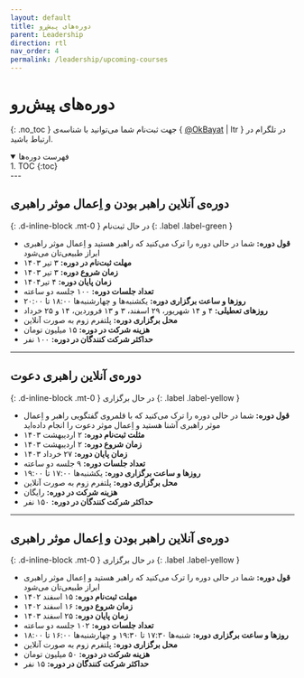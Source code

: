 ```yaml
---
layout: default
title: دوره‌های پیش‌رو
parent: Leadership
direction: rtl
nav_order: 4
permalink: /leadership/upcoming-courses
---
```


# دوره‌های پیش‌رو
{: .no_toc }
جهت ثبت‌نام شما می‌توانید با شناسه‌ی { [@OkBayat](https://t.me/OKBayat) | ltr } در تلگرام در ارتباط باشید.

<details open markdown="block">
  <summary>فهرست دوره‌ها</summary>
  1. TOC
  {:toc}
</details>
---

## دوره‌ی آنلاین راهبر بودن و اِعمال موثر راهبری
{: .d-inline-block .mt-0 }
در حال ثبت‌نام
{: .label .label-green }

- **قول دوره:** شما در حالی دوره را ترک می‌کنید که راهبر هستید و اِعمال موثر راهبری ابراز طبیعی‌تان می‌شود
- **مهلت ثبت‌نام در دوره:** ۳ تیر ۱۴۰۳
- **زمان شروع دوره:** ۳ تیر ۱۴۰۳
- **زمان پایان دوره:** ۴ تیر۱۴۰۴
- **تعداد جلسات دوره:** ۱۰۰ جلسه دو ساعته
- **روزها و ساعت برگزاری دوره:** یکشنبه‌ها و چهار‌شنبه‌ها ۱۸:۰۰ تا ۲۰:۰۰
- **روز‌های تعطیلی:** ۴ و ۱۴ شهریور، ۲۹ اسفند، ۳ و ۱۳ فروردین، ۱۴ و ۲۵ خرداد
- **محل برگزاری دوره:** پلتفرم زوم به صورت آنلاین
- **هزینه شرکت در دوره:** ۱۵ میلیون تومان
- **حداکثر شرکت کنندگان در دوره:** ۱۰۰ نفر

---

## دوره‌ی آنلاین راهبری دعوت
{: .d-inline-block .mt-0 }
در حال برگزاری
{: .label .label-yellow }

- **قول دوره:** شما در حالی دوره را ترک می‌کنید که با قلمروی گفتگویی راهبر و اِعمال موثر راهبری آشنا هستید و اِعمال موثر دعوت را انجام داده‌اید
- **مثلت ثبت‌نام دوره:** ۲ اردیبهشت ۱۴۰۳
- **زمان شروع دوره:** ۲ اردیبهشت ۱۴۰۳
- **زمان پایان دوره:** ۲۷ خرداد ۱۴۰۳
- **تعداد جلسات دوره:** ۹ جلسه دو ساعته
- **روزها و ساعت برگزاری دوره:** یکشنبه‌ها ۱۷:۰۰ تا ۱۹:۰۰
- **محل برگزاری دوره:** پلتفرم زوم به صورت آنلاین
- **هزینه شرکت در دوره:** رایگان
- **حداکثر شرکت کنندگان در دوره:** ۱۵۰ نفر

---

## دوره‌ی آنلاین راهبر بودن و اِعمال موثر راهبری
{: .d-inline-block .mt-0 }
در حال برگزاری
{: .label .label-yellow }

- **قول دوره:** شما در حالی دوره را ترک می‌کنید که راهبر هستید و اِعمال موثر راهبری ابراز طبیعی‌تان می‌شود
- **مهلت ثبت‌نام دوره:** ۱۵ اسفند ۱۴۰۲
- **زمان شروع دوره:** ۱۶ اسفند ۱۴۰۲
- **زمان پایان دوره:** ۲۵ اسفند ۱۴۰۳
- **تعداد جلسات دوره:** ۱۰۲ جلسه دو ساعته
- **روزها و ساعت برگزاری دوره:** شنبه‌ها ۱۷:۳۰ تا ۱۹:۳۰ و چهارشنبه‌ها ۱۶:۰۰ تا ۱۸:۰۰
- **محل برگزاری دوره:** پلتفرم زوم به صورت آنلاین
- **هزینه شرکت در دوره:** ۵۰ میلیون تومان
- **حداکثر شرکت کنندگان در دوره:** ۱۵ نفر
